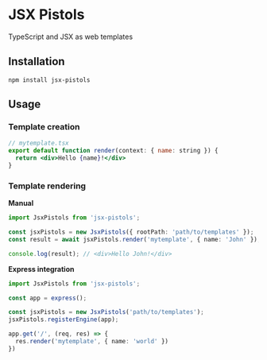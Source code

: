 # JSX Pistols

TypeScript and JSX as web templates

## Installation

```
npm install jsx-pistols
```

## Usage

### Template creation

```jsx
// mytemplate.tsx
export default function render(context: { name: string }) {
  return <div>Hello {name}!</div>
}
```

### Template rendering

**Manual**

```typescript
import JsxPistols from 'jsx-pistols';

const jsxPistols = new JsxPistols({ rootPath: 'path/to/templates' });
const result = await jsxPistols.render('mytemplate', { name: 'John' });

console.log(result); // <div>Hello John!</div>
```

**Express integration**

```typescript
import JsxPistols from 'jsx-pistols';

const app = express();

const jsxPistols = new JsxPistols('path/to/templates');
jsxPistols.registerEngine(app);

app.get('/', (req, res) => {
  res.render('mytemplate', { name: 'world' })
})
```